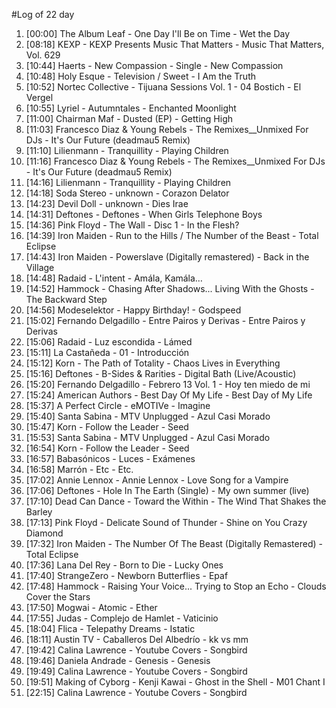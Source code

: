#Log of 22 day

1. [00:00] The Album Leaf - One Day I'll Be on Time - Wet the Day
1. [08:18] KEXP - KEXP Presents Music That Matters - Music That Matters, Vol. 629
1. [10:44] Haerts - New Compassion - Single - New Compassion
1. [10:48] Holy Esque - Television / Sweet - I Am the Truth
1. [10:52] Nortec Collective - Tijuana Sessions Vol. 1 - 04 Bostich - El Vergel
1. [10:55] Lyriel - Autumntales - Enchanted Moonlight
1. [11:00] Chairman Maf - Dusted (EP) - Getting High
1. [11:03] Francesco Diaz & Young Rebels - The Remixes__Unmixed For DJs - It's Our Future (deadmau5 Remix)
1. [11:10] Lilienmann - Tranquillity - Playing Children
1. [11:16] Francesco Diaz & Young Rebels - The Remixes__Unmixed For DJs - It's Our Future (deadmau5 Remix)
1. [14:16] Lilienmann - Tranquillity - Playing Children
1. [14:18] Soda Stereo - unknown - Corazon Delator
1. [14:23] Devil Doll - unknown - Dies Irae
1. [14:31] Deftones - Deftones - When Girls Telephone Boys
1. [14:36] Pink Floyd - The Wall - Disc 1 - In the Flesh?
1. [14:39] Iron Maiden - Run to the Hills / The Number of the Beast - Total Eclipse
1. [14:43] Iron Maiden - Powerslave (Digitally remastered) - Back in the Village
1. [14:48] Radaid - L'intent - Amála, Kamála…
1. [14:52] Hammock - Chasing After Shadows... Living With the Ghosts - The Backward Step
1. [14:56] Modeselektor - Happy Birthday! - Godspeed
1. [15:02] Fernando Delgadillo - Entre Pairos y Derivas - Entre Pairos y Derivas
1. [15:06] Radaid - Luz escondida - Lámed
1. [15:11] La Castañeda - 01 - Introducción
1. [15:12] Korn - The Path of Totality - Chaos Lives in Everything
1. [15:16] Deftones - B-Sides & Rarities - Digital Bath (Live/Acoustic)
1. [15:20] Fernando Delgadillo - Febrero 13 Vol. 1 - Hoy ten miedo de mi
1. [15:24] American Authors - Best Day Of My Life - Best Day of My Life
1. [15:37] A Perfect Circle - eMOTIVe - Imagine
1. [15:40] Santa Sabina - MTV Unplugged - Azul Casi Morado
1. [15:47] Korn - Follow the Leader - Seed
1. [15:53] Santa Sabina - MTV Unplugged - Azul Casi Morado
1. [16:54] Korn - Follow the Leader - Seed
1. [16:57] Babasónicos - Luces - Exámenes
1. [16:58] Marrón - Etc - Etc.
1. [17:02] Annie Lennox - Annie Lennox - Love Song for a Vampire
1. [17:06] Deftones - Hole In The Earth (Single) - My own summer (live)
1. [17:10] Dead Can Dance - Toward the Within - The Wind That Shakes the Barley
1. [17:13] Pink Floyd - Delicate Sound of Thunder - Shine on You Crazy Diamond
1. [17:32] Iron Maiden - The Number Of The Beast (Digitally Remastered) - Total Eclipse
1. [17:36] Lana Del Rey - Born to Die - Lucky Ones
1. [17:40] StrangeZero - Newborn Butterflies - Epaf
1. [17:48] Hammock - Raising Your Voice... Trying to Stop an Echo - Clouds Cover the Stars
1. [17:50] Mogwai - Atomic - Ether
1. [17:55] Judas - Complejo de Hamlet - Vaticinio
1. [18:04] Flica - Telepathy Dreams - Istatic
1. [18:11] Austin TV - Caballeros Del Albedrío - kk vs mm
1. [19:42] Calina Lawrence - Youtube Covers - Songbird
1. [19:46] Daniela Andrade - Genesis - Genesis
1. [19:49] Calina Lawrence - Youtube Covers - Songbird
1. [19:51] Making of Cyborg - Kenji Kawai - Ghost in the Shell - M01 Chant I
1. [22:15] Calina Lawrence - Youtube Covers - Songbird
